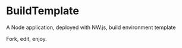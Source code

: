 # BuildTemplate
A Node application, deployed with NW.js, build environment template

Fork, edit, enjoy.